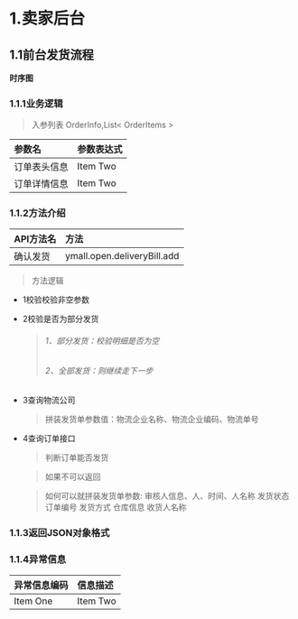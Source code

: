 # 1.卖家后台
## 1.1前台发货流程
**时序图**
### 1.1.1业务逻辑
> 入参列表 OrderInfo,List< OrderItems \>

| 参数名 | 参数表达式    |
| :------------- | :------------- |
| 订单表头信息      | Item Two       |
| 订单详情信息      | Item Two       |
### 1.1.2方法介绍

| API方法名     | 方法     |
| :------------- | :------------- |
| 确认发货      | ymall.open.deliveryBill.add     |

>方法逻辑

- 1校验校验非空参数

- 2校验是否为部分发货
  >###### 1、部分发货：校验明细是否为空
  >###### 2、全部发货：则继续走下一步

- 3查询物流公司  
  >拼装发货单参数值：物流企业名称、物流企业编码、物流单号

- 4查询订单接口
    >判断订单能否发货

    >如果不可以返回

    >如何可以就拼装发货单参数:
    审核人信息、人、时间、人名称
    发货状态
    订单编号
    发货方式
    仓库信息
    收货人名称


### 1.1.3返回JSON对象格式

### 1.1.4异常信息

| 异常信息编码 |信息描述     |
| :------------- | :------------- |
| Item One       | Item Two       |
